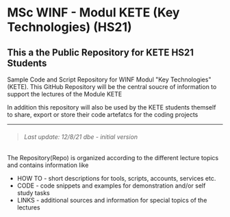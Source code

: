 MSc WINF - Modul KETE (Key Technologies) (HS21)
===============================================
## This a the Public Repository for KETE HS21 Students 

Sample Code and Script Repository for WINF Modul "Key Technologies" (KETE). This GitHub Repository will be the central soucre of information to support the lectures
of the Module KETE

In addition this repository will also be used by the KETE students themself to share, export or store their code artefatcs for the coding projects

---
> ###### Last update: 12/8/21 dbe - initial version

The Repository(Repo) is organized according to the different lecture topics and contains information like
* HOW TO - short descriptions for tools, scripts, accounts, services etc.
* CODE - code snippets and examples for demonstration and/or self study tasks
* LINKS - additional sources and information for special topics of the lectures





